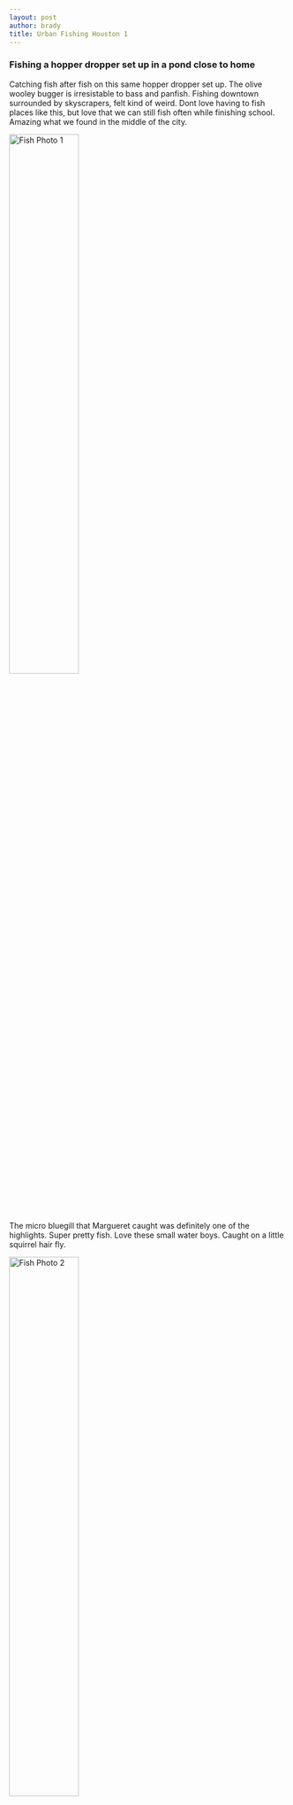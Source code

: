 ```yaml
---
layout: post
author: brady
title: Urban Fishing Houston 1
---
```


### Fishing a hopper dropper set up in a pond close to home

Catching fish after fish on this same hopper dropper set up. The olive wooley bugger is irresistable to bass and panfish. Fishing downtown surrounded by skyscrapers, felt kind of weird. Dont love having to fish places like this, but love that we can still fish often while finishing school. Amazing what we found in the middle of the city.

<img src="{{site.baseurl}}/assets/images/fishing-03-25-24/Fishing1.jpg" alt="Fish Photo 1" style="width: 50%;">

The micro bluegill that Margueret caught was definitely one of the highlights. Super pretty fish. Love these small water boys. Caught on a little squirrel hair fly.

<img src="{{site.baseurl}}/assets/images/fishing-03-25-24/Fishing2.jpg" alt="Fish Photo 2" style="width: 50%;">

A nice largemouth that I caught. Came out of nowhere and hit my fly.

<img src="{{site.baseurl}}/assets/images/fishing-03-25-24/Fishing3.jpg" alt="Fish Photo 3" style="width: 50%;">

Caught this chunker close by the micro bluegill.

<img src="{{site.baseurl}}/assets/images/fishing-03-25-24/Fishing4.jpg" alt="Fish Photo 4" style="width: 50%;">

This rascal inhaled my hopper. Caught him near this massive carp/koi that was swimming around sucking in flower blossom petals off the surface. Felt like making a cast to the carp in any of the pools in this area wouldve been cheating as they obviously wait around for people to feed them.
